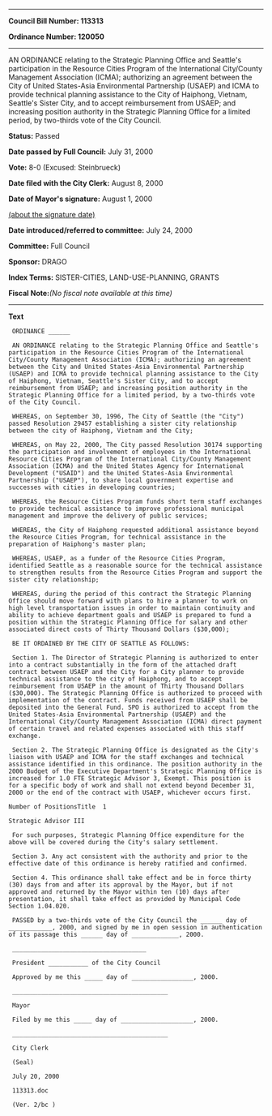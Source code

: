 

********

**Council Bill Number: 113313**
   
**Ordinance Number: 120050**
********

 AN ORDINANCE relating to the Strategic Planning Office and Seattle's participation in the Resource Cities Program of the International City/County Management Association (ICMA); authorizing an agreement between the City of United States-Asia Environmental Partnership (USAEP) and ICMA to provide technical planning assistance to the City of Haiphong, Vietnam, Seattle's Sister City, and to accept reimbursement from USAEP; and increasing position authority in the Strategic Planning Office for a limited period, by two-thirds vote of the City Council.

**Status:** Passed
   
**Date passed by Full Council:** July 31, 2000
   
**Vote:** 8-0 (Excused: Steinbrueck)
   
**Date filed with the City Clerk:** August 8, 2000
   
**Date of Mayor's signature:** August 1, 2000
   
[(about the signature date)](/~public/approvaldate.htm)
   
   
   
**Date introduced/referred to committee:** July 24, 2000
   
**Committee:** Full Council
   
**Sponsor:** DRAGO
   
   
**Index Terms:** SISTER-CITIES, LAND-USE-PLANNING, GRANTS

**Fiscal Note:**_(No fiscal note available at this time)_

********

**Text**
   
```
 ORDINANCE ______

 AN ORDINANCE relating to the Strategic Planning Office and Seattle's participation in the Resource Cities Program of the International City/County Management Association (ICMA); authorizing an agreement between the City and United States-Asia Environmental Partnership (USAEP) and ICMA to provide technical planning assistance to the City of Haiphong, Vietnam, Seattle's Sister City, and to accept reimbursement from USAEP; and increasing position authority in the Strategic Planning Office for a limited period, by a two-thirds vote of the City Council.

 WHEREAS, on September 30, 1996, The City of Seattle (the "City") passed Resolution 29457 establishing a sister city relationship between the city of Haiphong, Vietnam and the City;

 WHEREAS, on May 22, 2000, The City passed Resolution 30174 supporting the participation and involvement of employees in the International Resource Cities Program of the International City/County Management Association (ICMA) and the United States Agency for International Development ("USAID") and the United States-Asia Environmental Partnership ("USAEP"), to share local government expertise and successes with cities in developing countries;

 WHEREAS, the Resource Cities Program funds short term staff exchanges to provide technical assistance to improve professional municipal management and improve the delivery of public services;

 WHEREAS, the City of Haiphong requested additional assistance beyond the Resource Cities Program, for technical assistance in the preparation of Haiphong's master plan;

 WHEREAS, USAEP, as a funder of the Resource Cities Program, identified Seattle as a reasonable source for the technical assistance to strengthen results from the Resource Cities Program and support the sister city relationship;

 WHEREAS, during the period of this contract the Strategic Planning Office should move forward with plans to hire a planner to work on high level transportation issues in order to maintain continuity and ability to achieve department goals and USAEP is prepared to fund a position within the Strategic Planning Office for salary and other associated direct costs of Thirty Thousand Dollars ($30,000);

 BE IT ORDAINED BY THE CITY OF SEATTLE AS FOLLOWS:

 Section 1. The Director of Strategic Planning is authorized to enter into a contract substantially in the form of the attached draft contract between USAEP and the City for a City planner to provide technical assistance to the city of Haiphong, and to accept reimbursement from USAEP in the amount of Thirty Thousand Dollars ($30,000). The Strategic Planning Office is authorized to proceed with implementation of the contract. Funds received from USAEP shall be deposited into the General Fund. SPO is authorized to accept from the United States-Asia Environmental Partnership (USAEP) and the International City/County Management Association (ICMA) direct payment of certain travel and related expenses associated with this staff exchange.

 Section 2. The Strategic Planning Office is designated as the City's liaison with USAEP and ICMA for the staff exchanges and technical assistance identified in this ordinance. The position authority in the 2000 Budget of the Executive Department's Strategic Planning Office is increased for 1.0 FTE Strategic Advisor 3, Exempt. This position is for a specific body of work and shall not extend beyond December 31, 2000 or the end of the contract with USAEP, whichever occurs first.

Number of PositionsTitle  1

Strategic Advisor III

 For such purposes, Strategic Planning Office expenditure for the above will be covered during the City's salary settlement.

 Section 3. Any act consistent with the authority and prior to the effective date of this ordinance is hereby ratified and confirmed.

 Section 4. This ordinance shall take effect and be in force thirty (30) days from and after its approval by the Mayor, but if not approved and returned by the Mayor within ten (10) days after presentation, it shall take effect as provided by Municipal Code Section 1.04.020.

 PASSED by a two-thirds vote of the City Council the ______ day of ____________, 2000, and signed by me in open session in authentication of its passage this ______ day of _____________, 2000.

 _____________________________________

 President ___________ of the City Council

 Approved by me this _____ day of _________________, 2000.

 ___________________________________________

 Mayor

 Filed by me this _____ day of ____________________, 2000.

 ___________________________________________

 City Clerk

 (Seal)

 July 20, 2000

 113313.doc

 (Ver. 2/bc )

```
